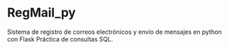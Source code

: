 # RegMail_py
Sistema de registro de correos electrónicos y envío de mensajes en python con Flask
Práctica de consultas SQL. 
